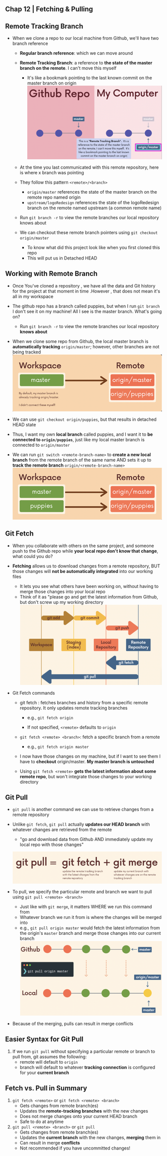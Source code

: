 ## Chap 12 | Fetching & Pulling

## Remote Tracking Branch

- When we clone a repo to our local machine from Github, we'll have two branch reference
  
  - **Regular branch reference**: which we can move around
  
  - **Remote Tracking Branch**: a reference to **the state of the master branch on the remote**. I can't move this myself
    
    - It's like a bookmark pointing to the last known commit on the master branch on origin![zz-remote-tracking-branch](../Assets/zz-remote-tracking-branch.png)
  
  - At the time you last communicated with this remote repository, here is where x branch was pointing
  
  - They follow this pattern `<remote>/<branch>`
    
    - `origin/master` references the state of the master branch on the remote repo named origin
    - `upstream/logoRedesign` references the state of the logoRedesign branch on the remote named upstream (a common remote name)
  
  - Run `git branch -r` to view the remote branches our local repository knows about
  
  - We can checkout these remote branch pointers using `git checkout origin/master`
    
    - To know what did this project look like when you first cloned this repo
    - This will put us in Detached HEAD

## Working with Remote Branch

- Once You've cloned a repository , we have all the data and Git history for the project at that moment in time .However , that does not mean it's all in my workspace 

- The github repo has a branch called puppies, but when I run `git branch` I don't see it on my machine! All I see is the master branch. What's going on?
  
  - Run `git branch -r` to view the remote branches our local repository **knows about**

- When we clone some repo from Github, the local master branch is **automatically tracking** `origin/master`; however, other branches are not being tracked![z-local-remote-tracking-1](../Assets/z-local-remote-tracking-1.png)

- We can use `git checkout origin/puppies`, but that results in detached HEAD state

- Thus, I want my own **local branch** called puppies, and I want it to **be connected to `origin/puppies`**, just like my local master branch is connected to `origin/master`

- We can run `git switch <remote-branch-name>` to **create a new local branch** from the remote branch of the same name AND sets it up to **track the remote branch** `origin/<remote-branch-name>`![z-local-remote-tracking-2](../Assets/z-local-remote-tracking-2.png)

## Git Fetch

- When you collaborate with others on the same project, and someone push to the Github repo while **your local repo don't know that change**, what could you do?

- **Fetching** allows us to download changes from a remote repository, BUT those changes will **not be automatically integrated** into our working files
  
  - It lets you see what others have been working on, without having to merge those changes into your local repo
  - Think of it as "please go and get the latest information from Github, but don't screw up my working directory![zzzz-git-fetch-vs-git-pull](../Assets/zzzz-git-fetch-vs-git-pull.png)

- Git Fetch commands
  
  - git fetch <remote>: fetches branches and history from a specific remote repository. It only updates remote tracking branches
    
    - e.g., `git fetch origin`
    
    - If not specified, `<remote>` defaults to `origin`
  
  - `git fetch <remote> <branch>`: fetch a specific branch from a remote
    
    - e.g., `git fetch origin master`
  
  - I now have those changes on my machine, but if I want to see them I have to **checkout** origin/master. **My master branch is untouched**
  
  - Using `git fetch <remote>` **gets the latest information about some remote repo**, but won't integrate those changes to your working directory

## Git Pull

- `git pull` is another command we can use to retrieve changes from a remote repository

- Unlike `git fetch`, `git pull` actually **updates our HEAD branch** with whatever changes are retrieved from the remote
  
  - "go and download data from Github AND immediately update my local repo with those changes"
  
  ![zzzzz-git-pull](../Assets/zzzzz-git-pull.png)

- To pull, we specify the particular remote and branch we want to pull using `git pull <remote> <branch>`
  
  - Just like with `git merge`, it matters WHERE we run this command from
  - Whatever branch we run it from is where the changes will be merged into
  - e.g., `git pull origin master` would fetch the latest information from the origin's `master` branch and merge those changes into our current branch![09-zzzzzz-git-pull](../Assets/09-zzzzzz-git-pull.png)

- Because of the merging, pulls can result in merge conflicts

## Easier Syntax for Git Pull

1. If we run `git pull` without specifying a particular remote or branch to pull from, git assumes the following:
   - remote will default to `origin`
   - branch will default to whatever **tracking connection** is configured for your **current branch**

## Fetch vs. Pull in Summary

1. `git fetch <remote>` or `git fetch <remote> <branch>`
   - Gets changes from remote branch(es)
   - Updates the **remote-tracking branches** with the new changes
   - Does not merge changes onto your current HEAD branch
   - Safe to do at anytime
2. `git pull <remote> <branch>` or `git pull`
   - Gets changes from remote branch(es)
   - Updates the **current branch** with the new changes, **merging** them in
   - Can result in merge **conflicts**
   - Not recommended if you have uncommitted changes!